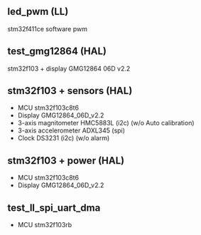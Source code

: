 ## led_pwm (LL)

stm32f411ce software pwm


## test_gmg12864 (HAL)

stm32f103 + display GMG12864 06D v2.2


## stm32f103 + sensors (HAL)

- MCU stm32f103c8t6
- Display GMG12864_06D_v2.2
- 3-axis magnitometer HMC5883L (i2c) (w/o Auto calibration)
- 3-axis accelerometer ADXL345 (spi) 
- Clock DS3231 (i2c) (w/o alarm)

## stm32f103 + power (HAL)

- MCU stm32f103c8t6
- Display GMG12864_06D_v2.2

## test_ll_spi_uart_dma

- MCU stm32f103rb
